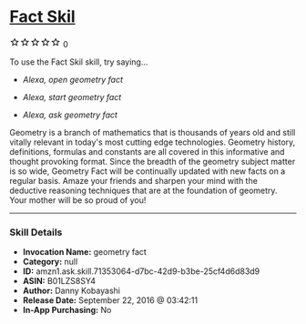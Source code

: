 # [Fact Skil](http://alexa.amazon.com/#skills/amzn1.ask.skill.71353064-d7bc-42d9-b3be-25cf4d6d83d9)
![0 stars](../../images/ic_star_border_black_18dp_1x.png)![0 stars](../../images/ic_star_border_black_18dp_1x.png)![0 stars](../../images/ic_star_border_black_18dp_1x.png)![0 stars](../../images/ic_star_border_black_18dp_1x.png)![0 stars](../../images/ic_star_border_black_18dp_1x.png) 0

To use the Fact Skil skill, try saying...

* *Alexa, open geometry fact*

* *Alexa, start geometry fact*

* *Alexa, ask geometry fact*

Geometry is a branch of mathematics that is thousands of years old and still vitally relevant in today's most cutting edge technologies.  Geometry history, definitions, formulas and constants are all covered in this informative and thought provoking format.  Since the breadth of the geometry subject matter is so wide, Geometry Fact will be continually updated with new facts on a regular basis.  Amaze your friends and sharpen your mind with the deductive reasoning techniques that are at the foundation of geometry.  Your mother will be so proud of you!

***

### Skill Details

* **Invocation Name:** geometry fact
* **Category:** null
* **ID:** amzn1.ask.skill.71353064-d7bc-42d9-b3be-25cf4d6d83d9
* **ASIN:** B01LZS8SY4
* **Author:** Danny Kobayashi
* **Release Date:** September 22, 2016 @ 03:42:11
* **In-App Purchasing:** No
